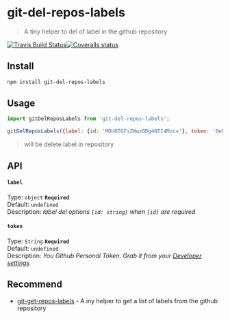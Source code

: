 # git-del-repos-labels
> A tiny helper to del of label in the github repository 

[![Travis Build Status](https://img.shields.io/travis/Scrum/git-del-repos-labels/master.svg?style=flat-square&label=unix)](https://travis-ci.org/Scrum/git-del-repos-labels)[![Coveralls status](https://img.shields.io/coveralls/Scrum/git-del-repos-labels.svg?style=flat-square)](https://coveralls.io/r/Scrum/git-del-repos-labels)

## Install
```bash
npm install git-del-repos-labels
```

## Usage
```js
import gitDelReposLabels from 'git-del-repos-labels';

gitDelReposLabels({label: {id: 'MDU6TGFiZWwzODg4NTI4Mzc='}, token: '0e8a604e0ee6e2c652b3a93c55dbc440ea6ad4e5'});
```
> will be delete label in repository

## API
#### `label`

Type: `object` **`Required`**  
Default: `undefined`  
Description: *label del options `{id: string}` when `{id}` are required*

#### `token`

Type: `String` **`Required`**  
Default: `undefined`  
Description: *You  Github Personal Token. Grab it from your [Developer settings](https://github.com/settings/developers)*

## Recommend
 - [git-get-repos-labels](https://github.com/Scrum/git-get-repos-labels) -  A iny helper to get a list of labels from the github repository 

